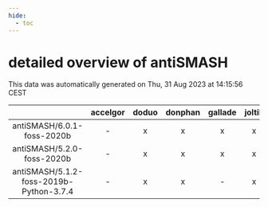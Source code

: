 ```yaml
---
hide:
  - toc
---
```


detailed overview of antiSMASH
==============================


This data was automatically generated on Thu, 31 Aug 2023 at 14:15:56 CEST  

| |accelgor|doduo|donphan|gallade|joltik|skitty|swalot|victini|
| :---: | :---: | :---: | :---: | :---: | :---: | :---: | :---: | :---: |
|antiSMASH/6.0.1-foss-2020b|-|x|x|x|x|x|x|x|
|antiSMASH/5.2.0-foss-2020b|-|x|x|x|x|x|x|x|
|antiSMASH/5.1.2-foss-2019b-Python-3.7.4|-|x|x|-|x|x|-|x|
